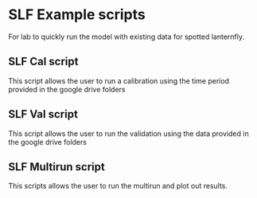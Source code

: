 # SLF Example scripts

For lab to quickly run the model with existing data for spotted lanternfly.

## SLF Cal script
This script allows the user to run a calibration using the time period provided in the google drive folders

## SLF Val script
This script allows the user to run the validation using the data provided in the google drive folders

## SLF Multirun script
This scripts allows the user to run the multirun and plot out results.
